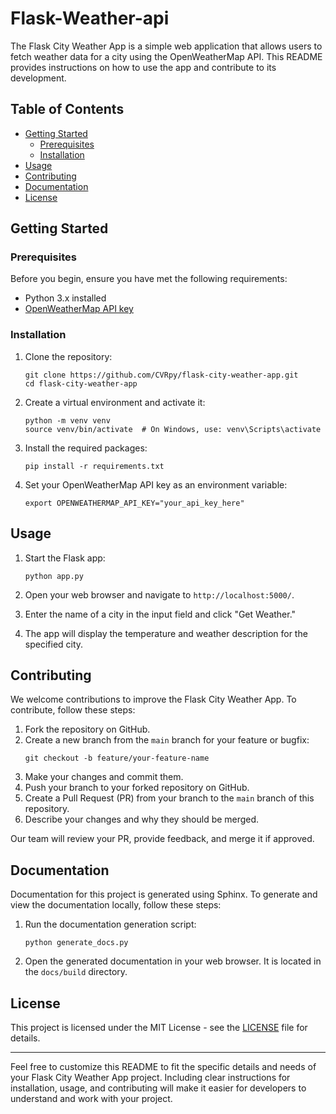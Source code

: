 # Flask-Weather-api

The Flask City Weather App is a simple web application that allows users to fetch weather data for a city using the OpenWeatherMap API. This README provides instructions on how to use the app and contribute to its development.

## Table of Contents

- [Getting Started](#getting-started)
  - [Prerequisites](#prerequisites)
  - [Installation](#installation)
- [Usage](#usage)
- [Contributing](#contributing)
- [Documentation](#documentation)
- [License](#license)

## Getting Started

### Prerequisites

Before you begin, ensure you have met the following requirements:

- Python 3.x installed
- [OpenWeatherMap API key](https://openweathermap.org/appid)

### Installation

1. Clone the repository:

   ```shell
   git clone https://github.com/CVRpy/flask-city-weather-app.git
   cd flask-city-weather-app
   ```

2. Create a virtual environment and activate it:

   ```shell
   python -m venv venv
   source venv/bin/activate  # On Windows, use: venv\Scripts\activate
   ```

3. Install the required packages:

   ```shell
   pip install -r requirements.txt
   ```

4. Set your OpenWeatherMap API key as an environment variable:

   ```shell
   export OPENWEATHERMAP_API_KEY="your_api_key_here"
   ```

## Usage

1. Start the Flask app:

   ```shell
   python app.py
   ```

2. Open your web browser and navigate to `http://localhost:5000/`.

3. Enter the name of a city in the input field and click "Get Weather."

4. The app will display the temperature and weather description for the specified city.

## Contributing

We welcome contributions to improve the Flask City Weather App. To contribute, follow these steps:

1. Fork the repository on GitHub.
2. Create a new branch from the `main` branch for your feature or bugfix:
   ```shell
   git checkout -b feature/your-feature-name
   ```
3. Make your changes and commit them.
4. Push your branch to your forked repository on GitHub.
5. Create a Pull Request (PR) from your branch to the `main` branch of this repository.
6. Describe your changes and why they should be merged.

Our team will review your PR, provide feedback, and merge it if approved.

## Documentation

Documentation for this project is generated using Sphinx. To generate and view the documentation locally, follow these steps:

1. Run the documentation generation script:

   ```shell
   python generate_docs.py
   ```

2. Open the generated documentation in your web browser. It is located in the `docs/build` directory.

## License

This project is licensed under the MIT License - see the [LICENSE](LICENSE) file for details.

---

Feel free to customize this README to fit the specific details and needs of your Flask City Weather App project. Including clear instructions for installation, usage, and contributing will make it easier for developers to understand and work with your project.
